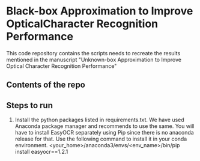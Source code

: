 # Black-box Approximation to Improve OpticalCharacter Recognition Performance
This code repository contains the scripts needs to recreate the results mentioned in the manuscript "Unknown-box Approximation to Improve Optical Character Recognition Performance"
## Contents of the repo
## Steps to run 
1. Install the python packages listed in requirements.txt. We have used Anaconda package manager and recommends to use the same. You will have to install EasyOCR separately using Pip since there is no anaconda release for that. Use the following command to install it in your conda environment.
<your_home>/anaconda3/envs/<env_name>/bin/pip install easyocr==1.2.1
